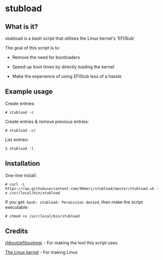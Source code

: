 # stubload

## What is it?
stubload is a bash script that utilises the Linux kernel's 'EFIStub'

The goal of this script is to:

* Remove the need for bootloaders

* Speed up boot times by directly loading the kernel

* Make the experience of using EFIStub less of a hassle

## Example usage
Create entries:

`# stubload -c`

Create entries & remove previous entries:

`# stubload -cr`

List entries:

`$ stubload -l`

## Installation
One-line install:

`# curl -L https://raw.githubusercontent.com/9Omori/stubload/master/stubload.sh -o /usr/local/bin/stubload`

If you get: `bash: stubload: Permission denied`, then make the script executable:

`# chmod +x /usr/local/bin/stubload`

## Credits
[rhboot/efibootmgr](https://github.com/rhboot/efibootmgr) - For making the tool this script uses

[The Linux kernel](https://www.kernel.org/) - For making Linux
